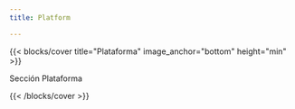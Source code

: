 ```yaml
---
title: Platform

---
```


<!--add blocks of content here to add more sections to the  page -->

{{< blocks/cover title="Plataforma" image_anchor="bottom" height="min" >}}

<p class="lead mt-5">Sección Plataforma
</p>


{{< /blocks/cover >}}
